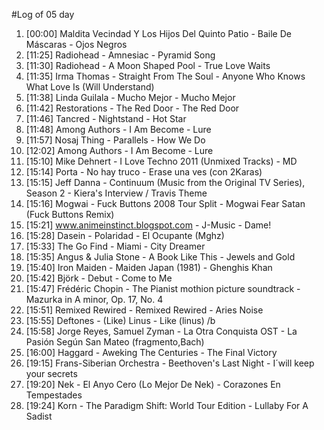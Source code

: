 #Log of 05 day

1. [00:00] Maldita Vecindad Y Los Hijos Del Quinto Patio - Baile De Máscaras - Ojos Negros
1. [11:25] Radiohead - Amnesiac - Pyramid Song
1. [11:30] Radiohead - A Moon Shaped Pool - True Love Waits
1. [11:35] Irma Thomas - Straight From The Soul - Anyone Who Knows What Love Is (Will Understand)
1. [11:38] Linda Guilala - Mucho Mejor - Mucho Mejor
1. [11:42] Restorations - The Red Door - The Red Door
1. [11:46] Tancred - Nightstand - Hot Star
1. [11:48] Among Authors - I Am Become - Lure
1. [11:57] Nosaj Thing - Parallels - How We Do
1. [12:02] Among Authors - I Am Become - Lure
1. [15:10] Mike Dehnert - I Love Techno 2011 (Unmixed Tracks) - MD
1. [15:14] Porta - No hay truco - Erase una ves (con 2Karas)
1. [15:15] Jeff Danna - Continuum (Music from the Original TV Series), Season 2 - Kiera's Interview / Travis Theme
1. [15:16] Mogwai - Fuck Buttons 2008 Tour Split - Mogwai Fear Satan (Fuck Buttons Remix)
1. [15:21] www.animeinstinct.blogspot.com - J-Music - Dame!
1. [15:28] Dasein - Polaridad - El Ocupante (Mghz)
1. [15:33] The Go Find - Miami - City Dreamer
1. [15:35] Angus & Julia Stone - A Book Like This - Jewels and Gold
1. [15:40] Iron Maiden - Maiden Japan (1981) - Ghenghis Khan
1. [15:42] Björk - Debut - Come to Me
1. [15:47] Frédéric Chopin - The Pianist mothion picture soundtrack - Mazurka in A minor, Op. 17, No. 4
1. [15:51] Remixed Rewired - Remixed Rewired - Aries Noise
1. [15:55] Deftones - (Like) Linus - Like (linus) /b
1. [15:58] Jorge Reyes, Samuel Zyman - La Otra Conquista OST - La Pasión Según San Mateo (fragmento,Bach)
1. [16:00] Haggard - Aweking The Centuries - The Final Victory
1. [19:15] Frans-Siberian Orchestra - Beethoven's Last Night - I´will keep your secrets
1. [19:20] Nek - El Anyo Cero (Lo Mejor De Nek) - Corazones En Tempestades
1. [19:24] Korn - The Paradigm Shift: World Tour Edition - Lullaby For A Sadist
